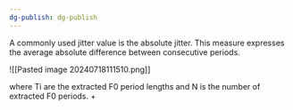 ```yaml
---
dg-publish: dg-publish
---
```

A commonly used jitter value is the absolute jitter. This measure expresses the average absolute difference between consecutive periods.

![[Pasted image 20240718111510.png]]

where Ti are the extracted F0 period lengths and N is the number of extracted F0 periods.
+